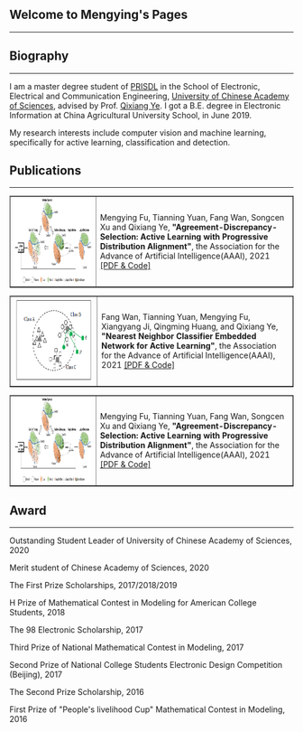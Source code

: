 ## Welcome to Mengying's Pages
---

## Biography
---
I am a master degree student of [PRISDL](https://ucassdl.cn/) in the School of Electronic, Electrical and Communication Engineering, [University of Chinese Academy of Sciences](http://english.ucas.ac.cn/), advised by Prof. [Qixiang Ye](http://people.ucas.ac.cn/~0007279?language=en). I got a B.E. degree in Electronic Information at China Agricultural University School, in June 2019.

My research interests include computer vision and machine learning, specifically for active learning, classification and detection.

## Publications
---
<table border="1">
<tr>
<td><img src="/ADS.jpg"  height="150" width="1000"></td>
<td>Mengying Fu, Tianning Yuan, Fang Wan, Songcen Xu and Qixiang Ye, 
<b>"Agreement-Discrepancy-Selection: Active Learning with Progressive Distribution Alignment"</b>, 
the Association for the Advance of Artificial Intelligence(AAAI), 2021 <a href="https://github.com/fumengying19/AAAI21-ADS">[PDF & Code]</a> </td>
</tr>
</table>

<table border="1">
<tr>
<td><img src="/AAAI-NCE-Net.png"  height="150" width="1000"></td>
<td>Fang Wan, Tianning Yuan, Mengying Fu,  Xiangyang Ji, Qingming Huang, and Qixiang Ye, 
<b>"Nearest Neighbor Classifier Embedded Network for Active Learning"</b>, 
the Association for the Advance of Artificial Intelligence(AAAI), 2021 <a href="https://github.com/WanFang13/NCE-Net">[PDF & Code]</a> </td>
</tr>
</table>

<table border="1">
<tr>
<td><img src="/ADS.jpg"  height="150" width="1000"></td>
<td>Mengying Fu, Tianning Yuan, Fang Wan, Songcen Xu and Qixiang Ye, 
<b>"Agreement-Discrepancy-Selection: Active Learning with Progressive Distribution Alignment"</b>, 
the Association for the Advance of Artificial Intelligence(AAAI), 2021 <a href="https://github.com/fumengying19/AAAI21-ADS">[PDF & Code]</a> </td>
</tr>
</table>

## Award
---

Outstanding Student Leader of University of Chinese Academy of Sciences, 2020

Merit student of Chinese Academy of Sciences, 2020

The First Prize Scholarships, 2017/2018/2019

H Prize of Mathematical Contest in Modeling for American College Students, 2018

The 98 Electronic Scholarship, 2017

Third Prize of National Mathematical Contest in Modeling, 2017

Second Prize of National College Students Electronic Design Competition (Beijing), 2017

The Second Prize Scholarship, 2016

First Prize of "People's livelihood Cup" Mathematical Contest in Modeling, 2016





